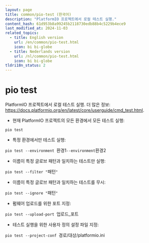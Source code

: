 ```yaml
---
layout: page
title: common/pio-test (한국어)
description: "PlatformIO 프로젝트에서 로컬 테스트 실행."
content_hash: 61d953b8a99245b2118730edb88b4c5229b4ece9
last_modified_at: 2024-11-03
related_topics:
  - title: English version
    url: /en/common/pio-test.html
    icon: bi bi-globe
  - title: Nederlands version
    url: /nl/common/pio-test.html
    icon: bi bi-globe
tldri18n_status: 2
---
```

# pio test

PlatformIO 프로젝트에서 로컬 테스트 실행.
더 많은 정보: <https://docs.platformio.org/en/latest/core/userguide/cmd_test.html>.

- 현재 PlatformIO 프로젝트의 모든 환경에서 모든 테스트 실행:

`pio test`

- 특정 환경에서만 테스트 실행:

`pio test --environment `<span class="tldr-var badge badge-pill bg-dark-lm bg-white-dm text-white-lm text-dark-dm font-weight-bold">환경1</span>` --environment `<span class="tldr-var badge badge-pill bg-dark-lm bg-white-dm text-white-lm text-dark-dm font-weight-bold">환경2</span>

- 이름이 특정 글로브 패턴과 일치하는 테스트만 실행:

`pio test --filter "`<span class="tldr-var badge badge-pill bg-dark-lm bg-white-dm text-white-lm text-dark-dm font-weight-bold">패턴</span>`"`

- 이름이 특정 글로브 패턴과 일치하는 테스트를 무시:

`pio test --ignore "`<span class="tldr-var badge badge-pill bg-dark-lm bg-white-dm text-white-lm text-dark-dm font-weight-bold">패턴</span>`"`

- 펌웨어 업로드를 위한 포트 지정:

`pio test --upload-port `<span class="tldr-var badge badge-pill bg-dark-lm bg-white-dm text-white-lm text-dark-dm font-weight-bold">업로드_포트</span>

- 테스트 실행을 위한 사용자 정의 설정 파일 지정:

`pio test --project-conf `<span class="tldr-var badge badge-pill bg-dark-lm bg-white-dm text-white-lm text-dark-dm font-weight-bold">경로/대상/platformio.ini</span>
